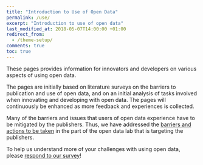 ```yaml
---
title: "Introduction to Use of Open Data"
permalink: /use/
excerpt: "Introduction to use of open data"
last_modified_at: 2018-05-07T14:00:00 +01:00
redirect_from:
  - /theme-setup/
comments: true
toc: true
---
```


These pages provides information for innovators and developers on various aspects of using open data. 

The pages are initially based on literature surveys on the barriers to publication and use of open data, and on an initial analysis of tasks involved when innovating and developing with open data. The pages will continuously be enhanced as more feedback and experiences is collected.

Many of the barriers and issues that users of open data experience have to be mitigated by the publishers. Thus, we have addressed the [barriers and actions to be taken](/publish/barriers-users) in the part of the open data lab that is targeting the publishers.

To help us understand more of your challenges with using open data, please [respond to our survey](/news/survey)!

